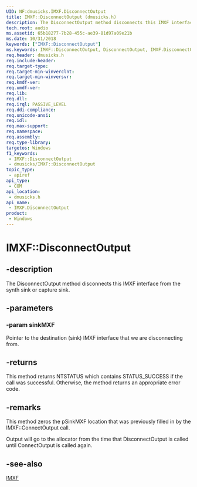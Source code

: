```yaml
---
UID: NF:dmusicks.IMXF.DisconnectOutput
title: IMXF::DisconnectOutput (dmusicks.h)
description: The DisconnectOutput method disconnects this IMXF interface from the synth sink or capture sink.
tech.root: audio
ms.assetid: 65b18277-7b28-455c-ae39-81d97a09e21b
ms.date: 10/31/2018
keywords: ["IMXF::DisconnectOutput"]
ms.keywords: IMXF::DisconnectOutput, DisconnectOutput, IMXF.DisconnectOutput, IMXF::DisconnectOutput, IMXF.DisconnectOutput
req.header: dmusicks.h
req.include-header: 
req.target-type: 
req.target-min-winverclnt: 
req.target-min-winversvr: 
req.kmdf-ver: 
req.umdf-ver: 
req.lib: 
req.dll: 
req.irql: PASSIVE_LEVEL
req.ddi-compliance: 
req.unicode-ansi: 
req.idl: 
req.max-support: 
req.namespace: 
req.assembly: 
req.type-library: 
targetos: Windows
f1_keywords:
 - IMXF::DisconnectOutput
 - dmusicks/IMXF::DisconnectOutput
topic_type:
 - apiref
api_type:
 - COM
api_location:
 - dmusicks.h
api_name:
 - IMXF.DisconnectOutput
product:
 - Windows
---
```


# IMXF::DisconnectOutput


## -description

The DisconnectOutput method disconnects this IMXF interface from the synth sink or capture sink.

## -parameters

### -param sinkMXF

Pointer to the destination (sink) IMXF interface that we are disconnecting from.

## -returns

This method returns NTSTATUS which contains STATUS_SUCCESS if the call was successful. Otherwise, the method returns an appropriate error code.

## -remarks

This method zeros the pSinkMXF location that was previously filled in by the IMXF::ConnectOutput call.

Output will go to the allocator from the time that DisconnectOutput is called until ConnectOutput is called again.

## -see-also

[IMXF](nn-dmusicks-imxf.md)

